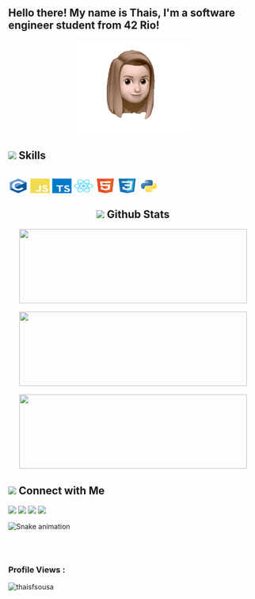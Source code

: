 ## Hello there! My name is Thais, I'm a software engineer student from 42 Rio!

<p align="center">
  <img width="250" src="https://github.com/thaisfsousa/thaisfsousa.github.io/blob/master/assets/2.gif">
</p>

## <img src="https://media2.giphy.com/media/QssGEmpkyEOhBCb7e1/giphy.gif?cid=ecf05e47a0n3gi1bfqntqmob8g9aid1oyj2wr3ds3mg700bl&rid=giphy.gif" width ="25"><b> Skills</b>

<p align="center">
<div style="display: inline_block"><br>
    <img align="center" alt="Thais-C" height="30" width="40" src="https://raw.githubusercontent.com/devicons/devicon/master/icons/c/c-original.svg">
  <img align="center" alt="Thais-Js" height="30" width="40" src="https://raw.githubusercontent.com/devicons/devicon/master/icons/javascript/javascript-plain.svg">
  <img align="center" alt="Thais-Ts" height="30" width="40" src="https://raw.githubusercontent.com/devicons/devicon/master/icons/typescript/typescript-plain.svg">
  <img align="center" alt="Thais-React" height="30" width="40" src="https://raw.githubusercontent.com/devicons/devicon/master/icons/react/react-original.svg">
  <img align="center" alt="Thais-HTML" height="30" width="40" src="https://raw.githubusercontent.com/devicons/devicon/master/icons/html5/html5-original.svg">
  <img align="center" alt="Thais-CSS" height="30" width="40" src="https://raw.githubusercontent.com/devicons/devicon/master/icons/css3/css3-original.svg">
  <img align="center" alt="Thais-Python" height="30" width="40" src="https://raw.githubusercontent.com/devicons/devicon/master/icons/python/python-original.svg">
  </div>
  

<div align="center">
 <p><h2> <img src="https://media.giphy.com/media/iY8CRBdQXODJSCERIr/giphy.gif" width="25"> 
     Github Stats</h2> </p>

<p><img width="460" height="150" src="https://github-readme-stats.vercel.app/api?username=thaisfsousa&theme=tokyonight&include_all_commits=true&count_private=true&show_icons=true/460/300">

<p><img width="460" height="150" src="https://github-readme-stats.vercel.app/api/top-langs?username=thaisfsousa&show_icons=true&include_all_commits=true&count_private=true&locale=en&layout=compact&theme=tokyonight"/460/300"></p>

<p><img width="460" height="150" src="https://github-readme-streak-stats.herokuapp.com/?user=thaisfsousa&theme=tokyonight&&fire=FF801F&include_all_commits=true&count_private=true&currStreakNum=FFBE69&currStreakLabel=FFBE69"/460/300"></p>
</div>

## <img src="https://media.giphy.com/media/LnQjpWaON8nhr21vNW/giphy.gif" width='30'> <b>Connect with Me</b>
<div> 
  <a href="https://instagram.com/thaisfsousa" target="_blank"><img src="https://img.shields.io/badge/-Instagram-%23E4405F?style=for-the-badge&logo=instagram&logoColor=white" target="_blank"></a>
 <a href="https://discord.gg/uRMv2Jmz" target="_blank"><img src="https://img.shields.io/badge/Discord-7289DA?style=for-the-badge&logo=discord&logoColor=white" target="_blank"></a> 
  <a href = "mailto:thaisfsousapsi@gmail.com"><img src="https://img.shields.io/badge/-Gmail-%23333?style=for-the-badge&logo=gmail&logoColor=white" target="_blank"></a>
  <a href="https://www.linkedin.com/in/thaisfsousa/" target="_blank"><img src="https://img.shields.io/badge/-LinkedIn-%230077B5?style=for-the-badge&logo=linkedin&logoColor=white" target="_blank"></a> 
  
![Snake animation](https://github.com/thaisfsousa/thaisfsousa/blob/output/github-contribution-grid-snake.svg)
  
## 
<br>

<p align="right"> <h3>Profile Views : </h3> <img src="https://komarev.com/ghpvc/?username=thaisfsousa&label=Profile%20views&color=0e75b6&style=flat"
    alt="thaisfsousa" /> 
  </p>

<br>
